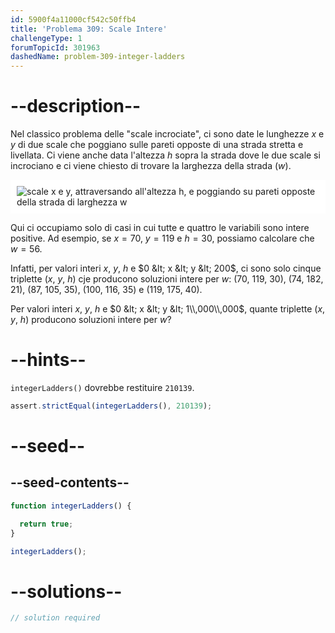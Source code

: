 ```yaml
---
id: 5900f4a11000cf542c50ffb4
title: 'Problema 309: Scale Intere'
challengeType: 1
forumTopicId: 301963
dashedName: problem-309-integer-ladders
---
```


# --description--

Nel classico problema delle "scale incrociate", ci sono date le lunghezze $x$ e $y$ di due scale che poggiano sulle pareti opposte di una strada stretta e livellata. Ci viene anche data l'altezza $h$ sopra la strada dove le due scale si incrociano e ci viene chiesto di trovare la larghezza della strada ($w$).

<img class="img-responsive center-block" alt="scale x e y, attraversando all'altezza h, e poggiando su pareti opposte della strada di larghezza w" src="https://cdn.freecodecamp.org/curriculum/project-euler/integer-ladders.gif" style="background-color: white; padding: 10px;" />

Qui ci occupiamo solo di casi in cui tutte e quattro le variabili sono intere positive. Ad esempio, se $x = 70$, $y = 119$ e $h = 30$, possiamo calcolare che $w = 56$.

Infatti, per valori interi $x$, $y$, $h$ e $0 &lt; x &lt; y &lt; 200$, ci sono solo cinque triplette ($x$, $y$, $h$) cje producono soluzioni intere per $w$: (70, 119, 30), (74, 182, 21), (87, 105, 35), (100, 116, 35) e (119, 175, 40).

Per valori interi $x$, $y$, $h$ e $0 &lt; x &lt; y &lt; 1\\,000\\,000$, quante triplette ($x$, $y$, $h$) producono soluzioni intere per $w$?

# --hints--

`integerLadders()` dovrebbe restituire `210139`.

```js
assert.strictEqual(integerLadders(), 210139);
```

# --seed--

## --seed-contents--

```js
function integerLadders() {

  return true;
}

integerLadders();
```

# --solutions--

```js
// solution required
```
